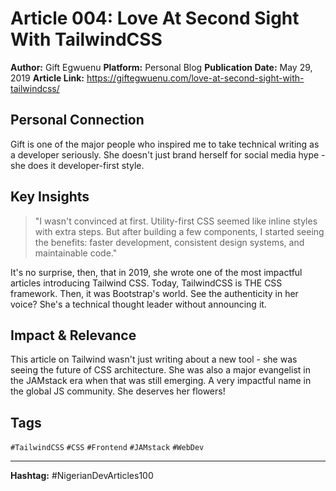 # Article 004: Love At Second Sight With TailwindCSS

**Author:** Gift Egwuenu
**Platform:** Personal Blog
**Publication Date:** May 29, 2019
**Article Link:** https://giftegwuenu.com/love-at-second-sight-with-tailwindcss/

## Personal Connection

Gift is one of the major people who inspired me to take technical writing as a developer seriously. She doesn't just brand herself for social media hype - she does it developer-first style.

## Key Insights

> "I wasn't convinced at first. Utility-first CSS seemed like inline styles with extra steps. But after building a few components, I started seeing the benefits: faster development, consistent design systems, and maintainable code."

It's no surprise, then, that in 2019, she wrote one of the most impactful articles introducing Tailwind CSS. Today, TailwindCSS is THE CSS framework. Then, it was Bootstrap's world. See the authenticity in her voice? She's a technical thought leader without announcing it.

## Impact & Relevance

This article on Tailwind wasn't just writing about a new tool - she was seeing the future of CSS architecture. She was also a major evangelist in the JAMstack era when that was still emerging. A very impactful name in the global JS community. She deserves her flowers!

## Tags

`#TailwindCSS` `#CSS` `#Frontend` `#JAMstack` `#WebDev`

---

**Hashtag:** #NigerianDevArticles100